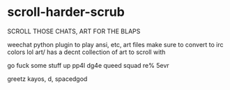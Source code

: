 # scroll-harder-scrub
SCROLL THOSE CHATS, ART FOR THE BLAPS

weechat python plugin to play ansi, etc, art files
make sure to convert to irc colors lol
art/ has a decnt collection of art to scroll with

go fuck some stuff up pp4l dg4e queed squad re% 5evr

greetz kayos, d, spacedgod

